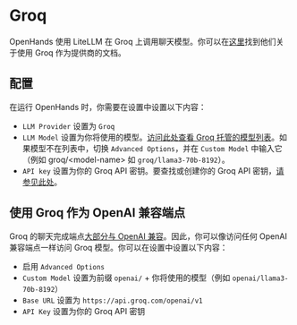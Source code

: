 # Groq

OpenHands 使用 LiteLLM 在 Groq 上调用聊天模型。你可以在[这里](https://docs.litellm.ai/docs/providers/groq)找到他们关于使用 Groq 作为提供商的文档。

## 配置

在运行 OpenHands 时，你需要在设置中设置以下内容：
* `LLM Provider` 设置为 `Groq`
* `LLM Model` 设置为你将使用的模型。[访问此处查看 Groq 托管的模型列表](https://console.groq.com/docs/models)。如果模型不在列表中，切换 `Advanced Options`，并在 `Custom Model` 中输入它（例如 groq/&lt;model-name&gt; 如 `groq/llama3-70b-8192`）。
* `API key` 设置为你的 Groq API 密钥。要查找或创建你的 Groq API 密钥，[请参见此处](https://console.groq.com/keys)。



## 使用 Groq 作为 OpenAI 兼容端点

Groq 的聊天完成端点[大部分与 OpenAI 兼容](https://console.groq.com/docs/openai)。因此，你可以像访问任何 OpenAI 兼容端点一样访问 Groq 模型。你可以在设置中设置以下内容：
* 启用 `Advanced Options`
* `Custom Model` 设置为前缀 `openai/` + 你将使用的模型（例如 `openai/llama3-70b-8192`）
* `Base URL` 设置为 `https://api.groq.com/openai/v1`
* `API Key` 设置为你的 Groq API 密钥
